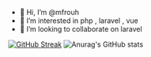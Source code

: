 - 👋 Hi, I’m @mfrouh
- 👀 I’m interested in php , laravel , vue
- 💞️ I’m looking to collaborate on laravel


[![GitHub Streak](http://github-readme-streak-stats.herokuapp.com?user=mfrouh&date_format=M%20j%5B%2C%20Y%5D)](https://git.io/streak-stats)
![Anurag's GitHub stats](https://github-readme-stats.vercel.app/api?username=mfrouh&show_icons=true&theme=radical)
<!---
mfrouh/mfrouh is a ✨ special ✨ repository because its `README.md` (this file) appears on your GitHub profile.
You can click the Preview link to take a look at your changes.
--->
